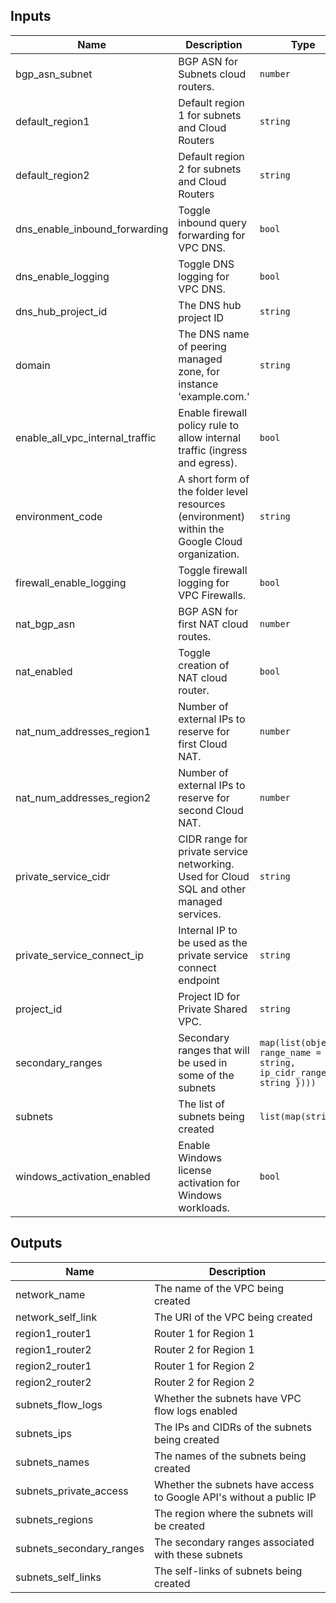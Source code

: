 <!-- BEGINNING OF PRE-COMMIT-TERRAFORM DOCS HOOK -->
## Inputs

| Name | Description | Type | Default | Required |
|------|-------------|------|---------|:--------:|
| bgp\_asn\_subnet | BGP ASN for Subnets cloud routers. | `number` | n/a | yes |
| default\_region1 | Default region 1 for subnets and Cloud Routers | `string` | n/a | yes |
| default\_region2 | Default region 2 for subnets and Cloud Routers | `string` | n/a | yes |
| dns\_enable\_inbound\_forwarding | Toggle inbound query forwarding for VPC DNS. | `bool` | `true` | no |
| dns\_enable\_logging | Toggle DNS logging for VPC DNS. | `bool` | `true` | no |
| dns\_hub\_project\_id | The DNS hub project ID | `string` | n/a | yes |
| domain | The DNS name of peering managed zone, for instance 'example.com.' | `string` | n/a | yes |
| enable\_all\_vpc\_internal\_traffic | Enable firewall policy rule to allow internal traffic (ingress and egress). | `bool` | `false` | no |
| environment\_code | A short form of the folder level resources (environment) within the Google Cloud organization. | `string` | n/a | yes |
| firewall\_enable\_logging | Toggle firewall logging for VPC Firewalls. | `bool` | `true` | no |
| nat\_bgp\_asn | BGP ASN for first NAT cloud routes. | `number` | `64514` | no |
| nat\_enabled | Toggle creation of NAT cloud router. | `bool` | `false` | no |
| nat\_num\_addresses\_region1 | Number of external IPs to reserve for first Cloud NAT. | `number` | `2` | no |
| nat\_num\_addresses\_region2 | Number of external IPs to reserve for second Cloud NAT. | `number` | `2` | no |
| private\_service\_cidr | CIDR range for private service networking. Used for Cloud SQL and other managed services. | `string` | `null` | no |
| private\_service\_connect\_ip | Internal IP to be used as the private service connect endpoint | `string` | n/a | yes |
| project\_id | Project ID for Private Shared VPC. | `string` | n/a | yes |
| secondary\_ranges | Secondary ranges that will be used in some of the subnets | `map(list(object({ range_name = string, ip_cidr_range = string })))` | `{}` | no |
| subnets | The list of subnets being created | `list(map(string))` | `[]` | no |
| windows\_activation\_enabled | Enable Windows license activation for Windows workloads. | `bool` | `false` | no |

## Outputs

| Name | Description |
|------|-------------|
| network\_name | The name of the VPC being created |
| network\_self\_link | The URI of the VPC being created |
| region1\_router1 | Router 1 for Region 1 |
| region1\_router2 | Router 2 for Region 1 |
| region2\_router1 | Router 1 for Region 2 |
| region2\_router2 | Router 2 for Region 2 |
| subnets\_flow\_logs | Whether the subnets have VPC flow logs enabled |
| subnets\_ips | The IPs and CIDRs of the subnets being created |
| subnets\_names | The names of the subnets being created |
| subnets\_private\_access | Whether the subnets have access to Google API's without a public IP |
| subnets\_regions | The region where the subnets will be created |
| subnets\_secondary\_ranges | The secondary ranges associated with these subnets |
| subnets\_self\_links | The self-links of subnets being created |

<!-- END OF PRE-COMMIT-TERRAFORM DOCS HOOK -->
